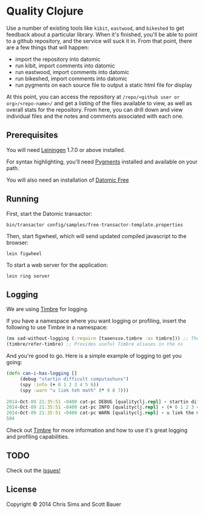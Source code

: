 # Quality Clojure

Use a number of existing tools like `kibit`, `eastwood`, and `bikeshed` to get feedback about a particular library. When it's finished, you'll be able to point to a github repository, and the service will suck it in. From that point, there are a few things that will happen:

* import the repository into datomic
* run kibit, import comments into datomic
* run eastwood, import comments into datomic
* run bikeshed, import comments into datomic
* run pygments on each source file to output a static html file for display 

At this point, you can access the repository at `/repo/<github user or org>/<repo-name>/` and get a listing of the files available to view, as well as overall stats for the repository. From here, you can drill down and view individual files and the notes and comments associated with each one.

## Prerequisites

You will need [Leiningen][1] 1.7.0 or above installed.

For syntax highlighting, you'll need [Pygments][2] installed and
available on your path.

You will also need an installation of [Datomic Free][3]

[1]: https://github.com/technomancy/leiningen
[2]: http://pygments.org/
[3]: https://my.datomic.com/downloads/free

## Running

First, start the Datomic transactor:

    bin/transactor config/samples/free-transactor-template.properties

Then, start figwheel, which will send updated compiled javascript to the browser:

    lein figwheel

To start a web server for the application:

    lein ring server
    
## Logging

We are using [Timbre](https://github.com/ptaoussanis/timbre) for logging. 

If you have a namespace where you want logging or profiling, insert the following to use Timbre in a namespace:

```clojure
(ns sad-without-logging (:require [taoensso.timbre :as timbre])) ;; The ns needing some love
(timbre/refer-timbre) ;; Provides useful Timbre aliases in the ns
```

And you're good to go. Here is a simple example of logging to get you going:

```clojure
(defn can-i-has-logging []
     (debug "startin difficult computashuns")
     (spy :info (+ 0 1 2 3 4 5 6))
     (spy :warn "u liek teh math" (* 9 8 7)))
     
2014-Oct-09 21:35:51 -0400 cat-pc DEBUG [qualityclj.repl] - startin difficult computashuns
2014-Oct-09 21:35:51 -0400 cat-pc INFO [qualityclj.repl] - (+ 0 1 2 3 4 5 6) 21
2014-Oct-09 21:35:51 -0400 cat-pc WARN [qualityclj.repl] - u liek the math 504
504
```

Check out [Timbre](https://github.com/ptaoussanis/timbre) for more information and how to use it's great logging and profiling capabilities.
    
## TODO
Check out the [issues!](https://github.com/jcsims/qualityclj/issues)

## License

Copyright © 2014 Chris Sims and Scott Bauer
